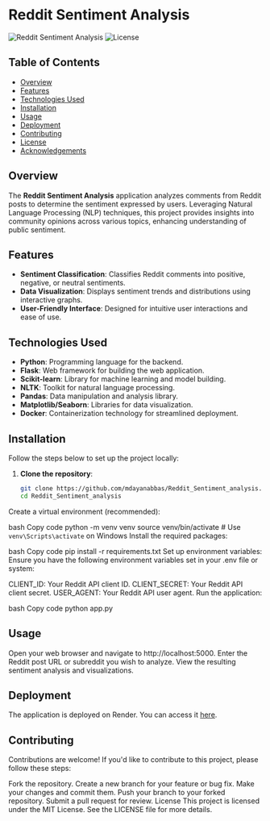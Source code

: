 # Reddit Sentiment Analysis

![Reddit Sentiment Analysis](https://img.shields.io/badge/Python-3.8%2B-blue.svg)
![License](https://img.shields.io/badge/license-MIT-green.svg)

## Table of Contents

- [Overview](#overview)
- [Features](#features)
- [Technologies Used](#technologies-used)
- [Installation](#installation)
- [Usage](#usage)
- [Deployment](#deployment)
- [Contributing](#contributing)
- [License](#license)
- [Acknowledgements](#acknowledgements)

## Overview

The **Reddit Sentiment Analysis** application analyzes comments from Reddit posts to determine the sentiment expressed by users. Leveraging Natural Language Processing (NLP) techniques, this project provides insights into community opinions across various topics, enhancing understanding of public sentiment.

## Features

- **Sentiment Classification**: Classifies Reddit comments into positive, negative, or neutral sentiments.
- **Data Visualization**: Displays sentiment trends and distributions using interactive graphs.
- **User-Friendly Interface**: Designed for intuitive user interactions and ease of use.

## Technologies Used

- **Python**: Programming language for the backend.
- **Flask**: Web framework for building the web application.
- **Scikit-learn**: Library for machine learning and model building.
- **NLTK**: Toolkit for natural language processing.
- **Pandas**: Data manipulation and analysis library.
- **Matplotlib/Seaborn**: Libraries for data visualization.
- **Docker**: Containerization technology for streamlined deployment.

## Installation

Follow the steps below to set up the project locally:

1. **Clone the repository**:
   ```bash
   git clone https://github.com/mdayanabbas/Reddit_Sentiment_analysis.git
   cd Reddit_Sentiment_analysis
Create a virtual environment (recommended):

bash
Copy code
python -m venv venv
source venv/bin/activate  # Use `venv\Scripts\activate` on Windows
Install the required packages:

bash
Copy code
pip install -r requirements.txt
Set up environment variables: Ensure you have the following environment variables set in your .env file or system:

CLIENT_ID: Your Reddit API client ID.
CLIENT_SECRET: Your Reddit API client secret.
USER_AGENT: Your Reddit API user agent.
Run the application:

bash
Copy code
python app.py
## Usage
Open your web browser and navigate to http://localhost:5000.
Enter the Reddit post URL or subreddit you wish to analyze.
View the resulting sentiment analysis and visualizations.
## Deployment
The application is deployed on Render. You can access it [here]([https://reddit-sentiment-analysis.mdayanabbas.render.com](https://reddit-sentiment-analysis-pyip.onrender.com)).

## Contributing
Contributions are welcome! If you'd like to contribute to this project, please follow these steps:

Fork the repository.
Create a new branch for your feature or bug fix.
Make your changes and commit them.
Push your branch to your forked repository.
Submit a pull request for review.
License
This project is licensed under the MIT License. See the LICENSE file for more details.
